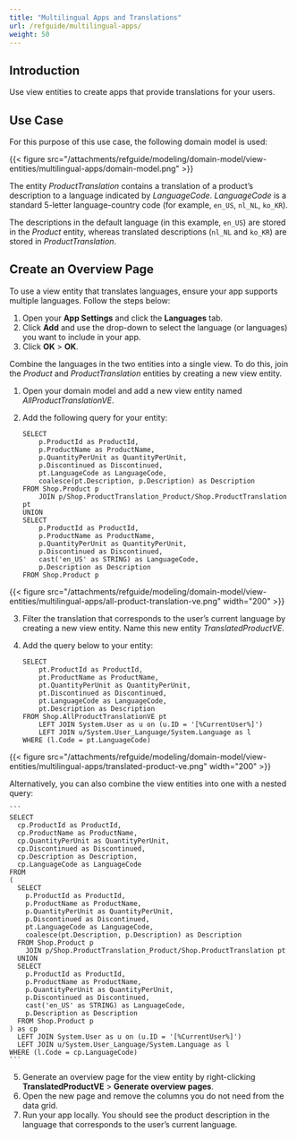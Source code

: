 ```yaml
---
title: "Multilingual Apps and Translations"
url: /refguide/multilingual-apps/
weight: 50
---
```


## Introduction

Use view entities to create apps that provide translations for your users.

## Use Case

For this purpose of this use case, the following domain model is used:

{{< figure src="/attachments/refguide/modeling/domain-model/view-entities/multilingual-apps/domain-model.png" >}}

The entity *ProductTranslation* contains a translation of a product’s description to a language indicated by *LanguageCode*. *LanguageCode* is a standard 5-letter language-country code (for example, `en_US`, `nl_NL`, `ko_KR`).

The descriptions in the default language (in this example, `en_US`) are stored in the *Product* entity, whereas translated descriptions (`nl_NL` and `ko_KR`) are stored in *ProductTranslation*. 

## Create an Overview Page

To use a view entity that translates languages, ensure your app supports multiple languages. Follow the steps below:

1. Open your **App Settings** and click the **Languages** tab.
2. Click **Add** and use the drop-down to select the language (or languages) you want to include in your app.
3. Click **OK** > **OK**.

Combine the languages in the two entities into a single view. To do this, join the *Product* and *ProductTranslation* entities by creating a new view entity.

1. Open your domain model and add a new view entity named *AllProductTranslationVE*.
2. Add the following query for your entity:

    ```
    SELECT
        p.ProductId as ProductId,
        p.ProductName as ProductName,
        p.QuantityPerUnit as QuantityPerUnit,
        p.Discontinued as Discontinued,
        pt.LanguageCode as LanguageCode,
        coalesce(pt.Description, p.Description) as Description
    FROM Shop.Product p
        JOIN p/Shop.ProductTranslation_Product/Shop.ProductTranslation pt
    UNION
    SELECT
        p.ProductId as ProductId,
        p.ProductName as ProductName,
        p.QuantityPerUnit as QuantityPerUnit,
        p.Discontinued as Discontinued,
        cast('en_US' as STRING) as LanguageCode,
        p.Description as Description
    FROM Shop.Product p
    ```
{{< figure src="/attachments/refguide/modeling/domain-model/view-entities/multilingual-apps/all-product-translation-ve.png" width="200" >}}

3. Filter the translation that corresponds to the user’s current language by creating a new view entity. Name this new entity *TranslatedProductVE*.
4. Add the query below to your entity:

    ```
    SELECT
        pt.ProductId as ProductId,
        pt.ProductName as ProductName,
        pt.QuantityPerUnit as QuantityPerUnit,
        pt.Discontinued as Discontinued,
        pt.LanguageCode as LanguageCode,
        pt.Description as Description
    FROM Shop.AllProductTranslationVE pt
        LEFT JOIN System.User as u on (u.ID = '[%CurrentUser%]')
        LEFT JOIN u/System.User_Language/System.Language as l
    WHERE (l.Code = pt.LanguageCode)
    ```

{{< figure src="/attachments/refguide/modeling/domain-model/view-entities/multilingual-apps/translated-product-ve.png" width="200" >}}

Alternatively, you can also combine the view entities into one with a nested query:

    ```
    SELECT
      cp.ProductId as ProductId,
      cp.ProductName as ProductName,
      cp.QuantityPerUnit as QuantityPerUnit,
      cp.Discontinued as Discontinued,
      cp.Description as Description,
      cp.LanguageCode as LanguageCode
    FROM
    (
      SELECT
        p.ProductId as ProductId,
        p.ProductName as ProductName,
        p.QuantityPerUnit as QuantityPerUnit,
        p.Discontinued as Discontinued,
        pt.LanguageCode as LanguageCode,
        coalesce(pt.Description, p.Description) as Description
      FROM Shop.Product p
        JOIN p/Shop.ProductTranslation_Product/Shop.ProductTranslation pt
      UNION
      SELECT
        p.ProductId as ProductId,
        p.ProductName as ProductName,
        p.QuantityPerUnit as QuantityPerUnit,
        p.Discontinued as Discontinued,
        cast('en_US' as STRING) as LanguageCode,
        p.Description as Description
      FROM Shop.Product p
    ) as cp
      LEFT JOIN System.User as u on (u.ID = '[%CurrentUser%]')
      LEFT JOIN u/System.User_Language/System.Language as l
    WHERE (l.Code = cp.LanguageCode)
    ```

5. Generate an overview page for the view entity by right-clicking **TranslatedProductVE** > **Generate overview pages**. 
6. Open the new page and remove the columns you do not need from the data grid.
7. Run your app locally. You should see the product description in the language that corresponds to the user’s current language. 
